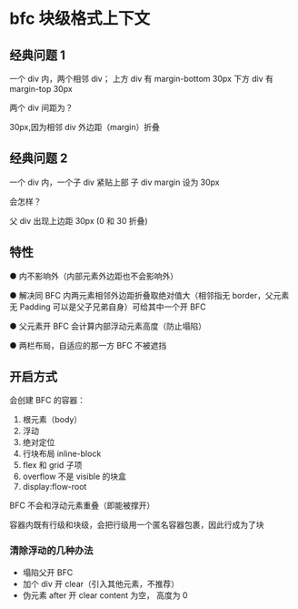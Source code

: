 # bfc 块级格式上下文

## 经典问题 1

一个 div 内，两个相邻 div；
上方 div 有 margin-bottom 30px
下方 div 有 margin-top 30px

两个 div 间距为？

30px,因为相邻 div 外边距（margin）折叠

## 经典问题 2

一个 div 内，一个子 div 紧贴上部
子 div margin 设为 30px

会怎样？

父 div 出现上边距 30px (0 和 30 折叠)

## 特性

● 内不影响外（内部元素外边距也不会影响外）

● 解决同 BFC 内两元素相邻外边距折叠取绝对值大（相邻指无 border，父元素无 Padding 可以是父子兄弟自身）可给其中一个开 BFC

● 父元素开 BFC 会计算内部浮动元素高度（防止塌陷）

● 两栏布局，自适应的那一方 BFC 不被遮挡

## 开启方式

会创建 BFC 的容器：

1. 根元素（body）
2. 浮动
3. 绝对定位
4. 行块布局 inline-block
5. flex 和 grid 子项
6. overflow 不是 visible 的块盒
7. display:flow-root

BFC 不会和浮动元素重叠（即能被撑开）

容器内既有行级和块级，会把行级用一个匿名容器包裹，因此行成为了块

### 清除浮动的几种办法

- 塌陷父开 BFC
- 加个 div 开 clear（引入其他元素，不推荐）
- 伪元素 after 开 clear content 为空， 高度为 0
